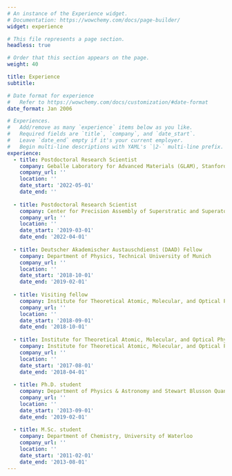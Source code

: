 ```yaml
---
# An instance of the Experience widget.
# Documentation: https://wowchemy.com/docs/page-builder/
widget: experience

# This file represents a page section.
headless: true

# Order that this section appears on the page.
weight: 40

title: Experience
subtitle:

# Date format for experience
#   Refer to https://wowchemy.com/docs/customization/#date-format
date_format: Jan 2006

# Experiences.
#   Add/remove as many `experience` items below as you like.
#   Required fields are `title`, `company`, and `date_start`.
#   Leave `date_end` empty if it's your current employer.
#   Begin multi-line descriptions with YAML's `|2-` multi-line prefix.
experience:
  - title: Postdoctoral Research Scientist
    company: Geballe Laboratory for Advanced Materials (GLAM), Stanford Institute for Theoretical Physics (SITP) and Department of Physics, Stanford University
    company_url: ''
    location: ''
    date_start: '2022-05-01'
    date_end: ''
    
  - title: Postdoctoral Research Scientist
    company: Center for Precision Assembly of Superstratic and Superatomic Solids and Departments of Physics & Chemistry, Columbia University
    company_url: ''
    location: ''
    date_start: '2019-03-01'
    date_end: '2022-04-01'
    
  - title: Deutscher Akademischer Austauschdienst (DAAD) Fellow
    company: Department of Physics, Technical University of Munich
    company_url: ''
    location: ''
    date_start: '2018-10-01'
    date_end: '2019-02-01'
    
  - title: Visiting fellow
    company: Institute for Theoretical Atomic, Molecular, and Optical Physics (ITAMP), Harvard-Smithsonian Center for Astrophysics and Department of Physics, Harvard University
    company_url: ''
    location: ''
    date_start: '2018-09-01'
    date_end: '2018-10-01'
    
  - title: Institute for Theoretical Atomic, Molecular, and Optical Physics (ITAMP) Visiting Fellow
    company: Institute for Theoretical Atomic, Molecular, and Optical Physics (ITAMP), Harvard-Smithsonian Center for Astrophysics and Department of Physics, Harvard University
    company_url: ''
    location: ''
    date_start: '2017-08-01'
    date_end: '2018-04-01'
    
  - title: Ph.D. student
    company: Department of Physics & Astronomy and Stewart Blusson Quantum Matter Institute (SBQMI), The University of British Columbia
    company_url: ''
    location: ''
    date_start: '2013-09-01'
    date_end: '2019-02-01'
    
  - title: M.Sc. student
    company: Department of Chemistry, University of Waterloo
    company_url: ''
    location: ''
    date_start: '2011-02-01'
    date_end: '2013-08-01'
---
```

